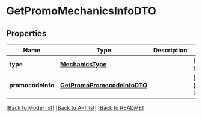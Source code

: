 # GetPromoMechanicsInfoDTO

## Properties
Name | Type | Description | Notes
------------ | ------------- | ------------- | -------------
**type** | [**MechanicsType**](MechanicsType.md) |  | [default to null]
**promocodeInfo** | [**GetPromoPromocodeInfoDTO**](GetPromoPromocodeInfoDTO.md) |  | [optional] [default to null]

[[Back to Model list]](../README.md#documentation-for-models) [[Back to API list]](../README.md#documentation-for-api-endpoints) [[Back to README]](../README.md)


